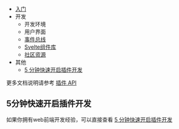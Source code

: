 - [入门](./startup.md)
- 开发
  - 开发环境
  - 用户界面
  - [事件总线](/zh-Hans/reference/api/plugin/event-bus/)
  - [Svelte组件库](./development/svelte-kit.md)
  - [社区资源](./development/community.md)
- 其他
  - [5 分钟快速开启插件开发](./five-minutes-quick-start.md)

更多文档说明请参考 [插件 API](/zh-Hans/reference/api/plugin/)

## 5分钟快速开启插件开发

如果你拥有web前端开发经验，可以直接查看 [5 分钟快速开启插件开发](./five-minutes-quick-start.md)
